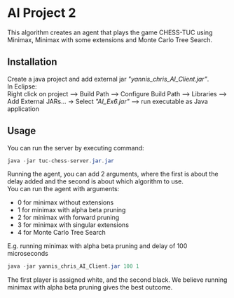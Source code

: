 # AI Project 2

This algorithm creates an agent that plays the game CHESS-TUC using Minimax, Minimax with some extensions and Monte Carlo Tree Search.

## Installation 

Create a java project and add external jar _"yannis_chris_AI_Client.jar"_. <br />
In Eclipse:<br />
Right click on project --> Build Path --> Configure Build Path --> Libraries --> Add External JARs... -> Select _"AI_Ex6.jar"_ --> run executable as Java application

## Usage

You can run the server by executing command:
```java
java -jar tuc-chess-server.jar.jar
```
Running the agent, you can add 2 arguments, where the first is about the delay added and the second is  about which algorithm to use. <br />
You can run the agent with arguments:
- 0 for minimax without extensions
- 1 for minimax with alpha beta pruning
- 2 for minimax with forward pruning
- 3 for minimax with singular extensions
- 4 for Monte Carlo Tree Search 

E.g. running minimax with alpha beta pruning and delay of 100 microseconds
```java
java -jar yannis_chris_AI_Client.jar 100 1
```

The first player is assigned white, and the second black.
We believe running minimax with alpha beta pruning gives the best outcome.